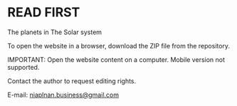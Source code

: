 # READ FIRST
The planets in The Solar system

To open the website in a browser, download the ZIP file from the repository.

IMPORTANT:
Open the website content on a computer.
Mobile version not supported.

Contact the author to request editing rights.

E-mail: niaplnan.business@gmail.com
